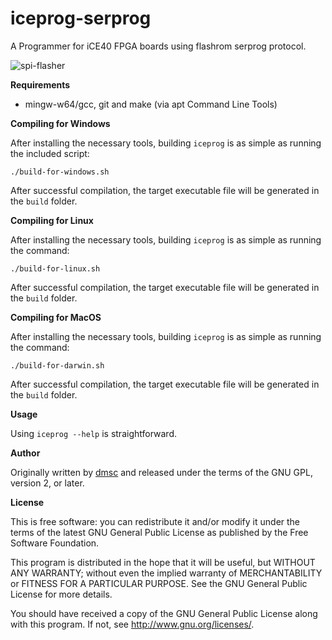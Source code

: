 iceprog-serprog
===

A Programmer for iCE40 FPGA boards using flashrom serprog protocol.

![spi-flasher](https://raw.githubusercontent.com/florolf/spi-flasher/master/img/front.jpg)

**Requirements**

* mingw-w64/gcc, git and make (via apt Command Line Tools)

**Compiling for Windows**

After installing the necessary tools, building `iceprog` is as simple as running the included script:

```
./build-for-windows.sh
```

After successful compilation, the target executable file will be generated in the `build` folder.

**Compiling for Linux**

After installing the necessary tools, building `iceprog` is as simple as running the command:

```
./build-for-linux.sh
```

After successful compilation, the target executable file will be generated in the `build` folder.

**Compiling for MacOS**

After installing the necessary tools, building `iceprog` is as simple as running the command:

```
./build-for-darwin.sh
```

After successful compilation, the target executable file will be generated in the `build` folder.

**Usage**

Using `iceprog --help` is straightforward.

**Author**

Originally written by [dmsc](https://github.com/dmsc/iceprog-serprog) and released under the terms of the GNU GPL, version 2, or later. 

**License**

This is free software: you can redistribute it and/or modify it under the terms of
the latest GNU General Public License as published by the Free Software Foundation.

This program is distributed in the hope that it will be useful, but WITHOUT ANY WARRANTY;
without even the implied warranty of MERCHANTABILITY or FITNESS FOR A PARTICULAR PURPOSE.
See the GNU General Public License for more details.

You should have received a copy of the GNU General Public License along with this program.
If not, see <http://www.gnu.org/licenses/>.
